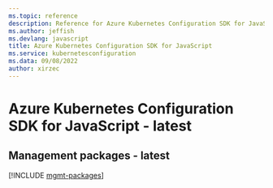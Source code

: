 ```yaml
---
ms.topic: reference
description: Reference for Azure Kubernetes Configuration SDK for JavaScript
ms.author: jeffish
ms.devlang: javascript
title: Azure Kubernetes Configuration SDK for JavaScript
ms.service: kubernetesconfiguration
ms.data: 09/08/2022
author: xirzec
---
```

# Azure Kubernetes Configuration SDK for JavaScript - latest

## Management packages - latest
[!INCLUDE [mgmt-packages](kubernetes-configuration-mgmt-index.md)]